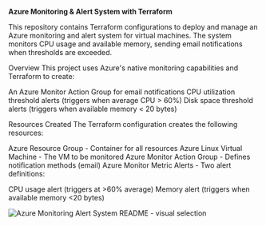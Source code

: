 **Azure Monitoring & Alert System with Terraform**

This repository contains Terraform configurations to deploy and manage an Azure monitoring and alert system for virtual machines. The system monitors CPU usage and available memory, sending email notifications when thresholds are exceeded.

Overview
This project uses Azure's native monitoring capabilities and Terraform to create:

An Azure Monitor Action Group for email notifications
CPU utilization threshold alerts (triggers when average CPU > 60%)
Disk space threshold alerts (triggers when available memory < 20 bytes)

Resources Created
The Terraform configuration creates the following resources:

Azure Resource Group - Container for all resources
Azure Linux Virtual Machine - The VM to be monitored
Azure Monitor Action Group - Defines notification methods (email)
Azure Monitor Metric Alerts - Two alert definitions:

CPU usage alert (triggers at >60% average)
Memory alert (triggers when available memory <20 bytes)


![Azure Monitoring   Alert System README - visual selection](https://github.com/user-attachments/assets/7069bc3a-33bd-4937-8818-1e1080fefa81)
